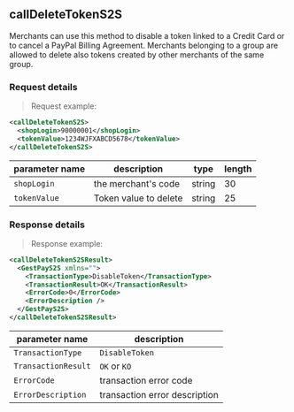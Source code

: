 ## callDeleteTokenS2S 

Merchants can use this method to disable a token linked to a Credit Card or to cancel a PayPal Billing Agreement. Merchants belonging to a group are allowed to delete also tokens created by other merchants of the same group.

### Request details 

> Request example: 

```xml
<callDeleteTokenS2S>
  <shopLogin>90000001</shopLogin>
  <tokenValue>1234WJFXABCD5678</tokenValue>
</callDeleteTokenS2S>
```

| parameter name | description | type | length | 
| -------------- | ----------- | -----|--------| 
| `shopLogin` | the merchant's code | string | 30 |  
| `tokenValue` | Token value to delete | string | 25 

### Response details 

> Response example: 

```xml
<callDeleteTokenS2SResult>
  <GestPayS2S xmlns="">
    <TransactionType>DisableToken</TransactionType>
    <TransactionResult>OK</TransactionResult>
    <ErrorCode>0</ErrorCode>
    <ErrorDescription />
  </GestPayS2S>
</callDeleteTokenS2SResult>
```

| parameter name | description |  
| -------------- | ----------- |  
| `TransactionType` | `DisableToken`
| `TransactionResult` | `OK` or `KO`
| `ErrorCode` | transaction error code | 
| `ErrorDescription` | transaction error description